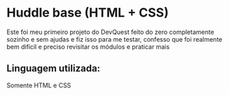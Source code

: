 # Huddle base (HTML + CSS)

Este foi meu primeiro projeto do DevQuest feito do zero completamente sozinho e sem ajudas e fiz isso para me testar, confesso que foi realmente bem difícil e preciso revisitar os módulos e praticar mais 

## Linguagem utilizada:

Somente HTML e CSS 